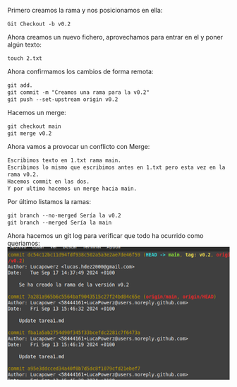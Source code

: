 Primero creamos la rama y nos posicionamos en ella:
    
    Git Checkout -b v0.2

Ahora creamos un nuevo fichero, aprovechamos para entrar en el y poner algún texto:

    touch 2.txt

Ahora confirmamos los cambios de forma remota:

    git add.
    git commit -m "Creamos una rama para la v0.2"
    git push --set-upstream origin v0.2

Hacemos un merge:

    git checkout main
    git merge v0.2

Ahora vamos a provocar un conflicto con Merge:

    Escribimos texto en 1.txt rama main.
    Escribimos lo mismo que escribimos antes en 1.txt pero esta vez en la rama v0.2.
    Hacemos commit en las dos.
    Y por ultimo hacemos un merge hacia main.

Por último listamos la ramas:

    git branch --no-merged Sería la v0.2
    git branch --merged Sería la main

Ahora hacemos un git log para verificar que todo ha ocurrido como queriamos:
<img src="1.png">
